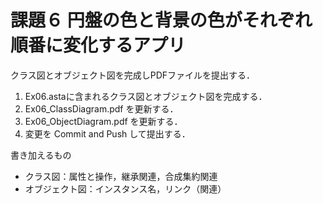 # 課題６ 円盤の色と背景の色がそれぞれ順番に変化するアプリ

クラス図とオブジェクト図を完成しPDFファイルを提出する．
1. Ex06.astaに含まれるクラス図とオブジェクト図を完成する．
2. Ex06_ClassDiagram.pdf を更新する．
3. Ex06_ObjectDiagram.pdf を更新する．
4. 変更を Commit and Push して提出する．

書き加えるもの
- クラス図：属性と操作，継承関連，合成集約関連
- オブジェクト図：インスタンス名，リンク（関連）
